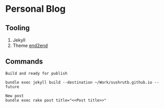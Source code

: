 # Personal Blog

## Tooling

1. Jekyll
2. Theme [end2end](http://nandomoreira.me/end2end/)

## Commands

```shell
Build and ready for publish

bundle exec jekyll build --destination ~/Work/sushrutb.github.io --future

New post
bundle exec rake post title="<<Post title>>" 

```